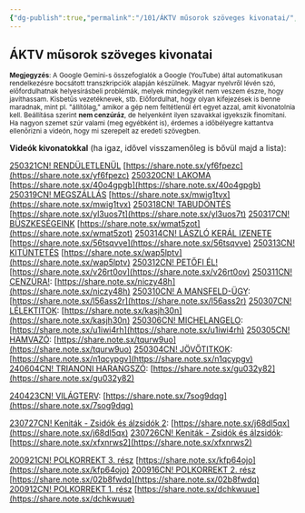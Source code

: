 ```yaml
---
{"dg-publish":true,"permalink":"/101/ÁKTV műsorok szöveges kivonatai/","title":"ÁKTV műsorok szöveges kivonatai","created":"2025-03-05T15:52","updated":"2025-03-21T23:08"}
---
```



## ÁKTV műsorok szöveges kivonatai



<small>**Megjegyzés**: A Google Gemini-s összefoglalók a Google (YouTube) által automatikusan rendelkezésre bocsátott transzkripciók alapján készülnek. Magyar nyelvről lévén szó, előfordulhatnak helyesírásbeli problémák, melyek mindegyikét nem veszem észre, hogy javíthassam. Kisbetűs vezetéknevek, stb. Előfordulhat, hogy olyan kifejezések is benne maradnak, mint pl. "állítólag," amikor a gép nem feltétlenül ért egyet azzal, amit kivonatolnia kell. Beállítása szerint **nem cenzúráz**, de helyenként ilyen szavakkal igyekszik finomítani. Ha nagyon szemet szúr valami (meg egyébként is), érdemes a időbélyegre kattantva ellenőrizni a videón, hogy mi szerepelt az eredeti szövegben.</small>

**Videók kivonatokkal** (ha igaz, idővel visszamenőleg is bővül majd a lista):  

[250321CN! RENDÜLETLENÜL](https://rumble.com/v6r030o-250321cn-rendletlenl-kubnyi-tams-ktv.html)  [https://share.note.sx/yf6fpezc](https://share.note.sx/yf6fpezc)
[250320CN! LAKOMA](https://rumble.com/v6qy9vy-250320cn-lakoma-kubnyi-tams-ktv.html)  [https://share.note.sx/40o4gpgb](https://share.note.sx/40o4gpgb)
[250319CN! MEGSZÁLLÁS](https://rumble.com/v6qwg38-250319cn-megszlls-kubnyi-tams-ktv.html)  [https://share.note.sx/mwig1tvx](https://share.note.sx/mwig1tvx)
[250318CN! TABUDÖNTÉS](https://rumble.com/v6qun42-250318cn-tabudnts-kubnyi-tams-ktv.html)  [https://share.note.sx/yl3uos7t](https://share.note.sx/yl3uos7t)
[250317CN! BÜSZKESÉGEINK](https://rumble.com/v6qslio-250317cn-bszkesgeink-kubnyi-tams-ktv.html) [https://share.note.sx/wmat5zot](https://share.note.sx/wmat5zot)
[250314CN! LÁSZLÓ KERÁL IZENETE](https://rumble.com/v6qn5d8-250314cn-lszl-kerl-izenete.html)  [https://share.note.sx/56tsqvve](https://share.note.sx/56tsqvve)
[250313CN! KITÜNTETÉS](https://rumble.com/v6qlduq-250313cn-kitntets-kubnyi-tams-ktv.html)  [https://share.note.sx/wap5lptv](https://share.note.sx/wap5lptv)
[250312CN! PETŐFI ÉL!](https://rumble.com/v6qjivo-250312cn-petfi-l-kubnyi-tams-ktv.html)  [https://share.note.sx/v26rt0ov](https://share.note.sx/v26rt0ov)
[250311CN! CENZÚRA!](https://rumble.com/v6qhoqu-250311cn-cenzra-kubnyi-tams-ktv.html):  [https://share.note.sx/niczy48h](https://share.note.sx/niczy48h)
[250310CN! A MANSFELD-ÜGY](https://rumble.com/v6qfvdc-250310cn-a-mansfeld-gy-kubnyi-tams-ktv.html):  [https://share.note.sx/l56ass2r](https://share.note.sx/l56ass2r)
[250307CN! LÉLEKTITOK](https://rumble.com/v6qanta-250307cn-llektitok-kubnyi-tams-ktv.html):  [https://share.note.sx/kasjh30n](https://share.note.sx/kasjh30n)
[250306CN! MICHELANGELO](https://rumble.com/v6q8q18-250306cn-michelangelo-kubnyi-tams.html):  [https://share.note.sx/u1iwi4rh](https://share.note.sx/u1iwi4rh)
[250305CN! HAMVAZÓ](https://rumble.com/v6q6vv6-250305cn-hamvaz-kubnyi-tams-ktv.html):  [https://share.note.sx/tqurw9uo](https://share.note.sx/tqurw9uo)
[250304CN! JÖVŐTITKOK](https://rumble.com/v6q6e1y-250304cn-jvtitkok-kubnyi-tams.html):  [https://share.note.sx/n1qcypgv](https://share.note.sx/n1qcypgv)
[240604CN! TRIANONI HARANGSZÓ](https://rumble.com/v6qcpdu-240604cn-trianoni-harangsz-kubnyi-tams-ktv.html):  [https://share.note.sx/gu032y82](https://share.note.sx/gu032y82)

[240423CN! VILÁGTERV](https://rumble.com/v6qfeg2-vilgterv-ktv-240423cn.html):  [https://share.note.sx/7sog9dqg](https://share.note.sx/7sog9dqg)

[230727CN! Keniták - Zsidók és álzsidók 2](https://rumble.com/v6qj25e-zsidk-s-lzsidk-2.html):  [https://share.note.sx/j68dl5qx](https://share.note.sx/j68dl5qx)
[230726CN! Keniták - Zsidók és álzsidók](https://rumble.com/v6qj226-zsidk-s-lzsidk.html):  [https://share.note.sx/xfxnrws2](https://share.note.sx/xfxnrws2)

[200921CN! POLKORREKT 3. rész](https://rumble.com/v6qnlis-200921cn-polkorrekt-3.-rsz-kubnyi-tams-ktv.html)  [https://share.note.sx/kfp64ojo](https://share.note.sx/kfp64ojo)
[200916CN! POLKORREKT 2. rész](https://rumble.com/v6qnlh2-200916cn-polkorrekt-2.-rsz-kubnyi-tams-ktv.html)  [https://share.note.sx/02b8fwdq](https://share.note.sx/02b8fwdq)
[200912CN! POLKORREKT 1. rész](https://rumble.com/v6qnl4a-200912cn-polkorrekt-1.-rsz-kubnyi-tams-ka.html)  [https://share.note.sx/dchkwuue](https://share.note.sx/dchkwuue)